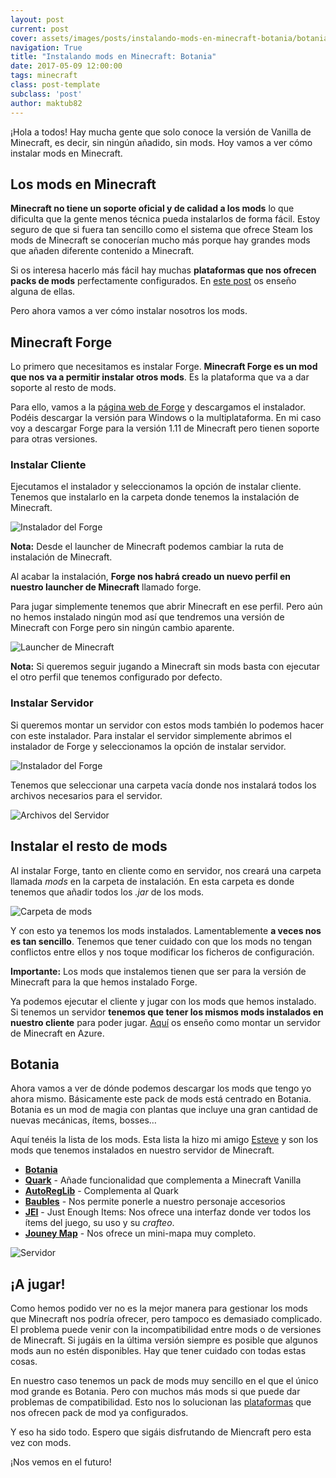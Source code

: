 ```yaml
---
layout: post
current: post
cover: assets/images/posts/instalando-mods-en-minecraft-botania/botania.jpg
navigation: True
title: "Instalando mods en Minecraft: Botania"
date: 2017-05-09 12:00:00
tags: minecraft
class: post-template
subclass: 'post'
author: maktub82
---
```

¡Hola a todos! Hay mucha gente que solo conoce la versión de Vanilla de Minecraft, es decir, sin ningún añadido, sin mods. Hoy vamos a ver cómo instalar mods en Minecraft.

## Los mods en Minecraft

**Minecraft no tiene un soporte oficial y de calidad a los mods** lo que dificulta que la gente menos técnica pueda instalarlos de forma fácil. Estoy seguro de que si fuera tan sencillo como el sistema que ofrece Steam los mods de Minecraft se conocerían mucho más porque hay grandes mods que añaden diferente contenido a Minecraft.

Si os interesa hacerlo más fácil hay muchas **plataformas que nos ofrecen packs de mods** perfectamente configurados. En [este post]( http://www.ikeinyyo.com/packs-de-mods/) os enseño alguna de ellas.

Pero ahora vamos a ver cómo instalar nosotros los mods.

## Minecraft Forge

Lo primero que necesitamos es instalar Forge. **Minecraft Forge es un mod que nos va a permitir instalar otros mods**. Es la plataforma que va a dar soporte al resto de mods.

Para ello, vamos a la [página web de Forge]( http://files.minecraftforge.net) y descargamos el instalador. Podéis descargar la versión para Windows o la multiplataforma. En mi caso voy a descargar Forge para la versión 1.11 de Minecraft pero tienen soporte para otras versiones.

### Instalar Cliente

Ejecutamos el instalador y seleccionamos la opción de instalar cliente. Tenemos que instalarlo en la carpeta donde tenemos la instalación de Minecraft.

![Instalador del Forge](/assets/images/posts/instalando-mods-en-minecraft-botania/installer.jpg)

**Nota:** Desde el launcher de Minecraft podemos cambiar la ruta de instalación de Minecraft.

Al acabar la instalación, **Forge nos habrá creado un nuevo perfil en nuestro launcher de Minecraft** llamado forge.

Para jugar simplemente tenemos que abrir Minecraft en ese perfil. Pero aún no hemos instalado ningún mod así que tendremos una versión de Minecraft con Forge pero sin ningún cambio aparente.

![Launcher de Minecraft](/assets/images/posts/instalando-mods-en-minecraft-botania/launcher.jpg)

**Nota:** Si queremos seguir jugando a Minecraft sin mods basta con ejecutar el otro perfil que tenemos configurado por defecto.

### Instalar Servidor

Si queremos montar un servidor con estos mods también lo podemos hacer con este instalador. Para instalar el servidor simplemente abrimos el instalador de Forge y seleccionamos la opción de instalar servidor.

![Instalador del Forge](/assets/images/posts/instalando-mods-en-minecraft-botania/installer-server.jpg)


Tenemos que seleccionar una carpeta vacía donde nos instalará todos los archivos necesarios para el servidor.

![Archivos del Servidor](/assets/images/posts/instalando-mods-en-minecraft-botania/server-files.jpg)

## Instalar el resto de mods

Al instalar Forge, tanto en cliente como en servidor, nos creará una carpeta llamada *mods* en la carpeta de instalación. En esta carpeta es donde tenemos que añadir todos los *.jar* de los mods.

![Carpeta de mods](/assets/images/posts/instalando-mods-en-minecraft-botania/mods.jpg)

Y con esto ya tenemos los mods instalados. Lamentablemente **a veces nos es tan sencillo**. Tenemos que tener cuidado con que los mods no tengan conflictos entre ellos y nos toque modificar los ficheros de configuración.

**Importante:** Los mods que instalemos tienen que ser para la versión de Minecraft para la que hemos instalado Forge.

Ya podemos ejecutar el cliente y jugar con los mods que hemos instalado. Si tenemos un servidor **tenemos que tener los mismos mods instalados en nuestro cliente** para poder jugar. [Aquí]( http://www.ikeinyyo.com/minecraft-en-azure-jugando-a-ser-it-pro/) os enseño como montar un servidor de Minecraft en Azure.

## Botania

Ahora vamos a ver de dónde podemos descargar los mods que tengo yo ahora mismo. Básicamente este pack de mods está centrado en Botania. Botania es un mod de magia con plantas que incluye una gran cantidad de nuevas mecánicas, ítems, bosses…

Aquí tenéis la lista de los mods. Esta lista la hizo mi amigo [Esteve](https://twitter.com/esteveff) y son los mods que tenemos instalados en nuestro servidor de Minecraft.

* [**Botania**](http://botaniamod.net/downloads.php)
* [**Quark**](https://minecraft.curseforge.com/projects/quark) - Añade funcionalidad que complementa a Minecraft Vanilla
* [**AutoRegLib**](https://minecraft.curseforge.com/projects/autoreglib/files/2363585) - Complementa al Quark
* [**Baubles**](https://mods.curse.com/mc-mods/minecraft/227083-baubles) - Nos permite ponerle a nuestro personaje accesorios
* [**JEI**](https://mods.curse.com/mc-mods/minecraft/238222-just-enough-items-jei) - Just Enough Items: Nos ofrece una interfaz donde ver todos los ítems del juego, su uso y su *crafteo*.
* [**Jouney Map**](https://mods.curse.com/mc-mods/minecraft/journeymap-32274) - Nos ofrece un mini-mapa muy completo.

![Servidor](/assets/images/posts/instalando-mods-en-minecraft-botania/botania.jpg)

## ¡A jugar!
Como hemos podido ver no es la mejor manera para gestionar los mods que Minecraft nos podría ofrecer, pero tampoco es demasiado complicado. El problema puede venir con la incompatibilidad entre mods o de versiones de Minecraft. Si jugáis en la última versión siempre es posible que algunos mods aun no estén disponibles. Hay que tener cuidado con todas estas cosas.

En nuestro caso tenemos un pack de mods muy sencillo en el que el único mod grande es Botania. Pero con muchos más mods si que puede dar problemas de compatibilidad. Esto nos lo solucionan las [plataformas]( http://www.ikeinyyo.com/packs-de-mods/) que nos ofrecen pack de mod ya configurados.

Y eso ha sido todo. Espero que sigáis disfrutando de Miencraft pero esta vez con mods.

¡Nos vemos en el futuro!
